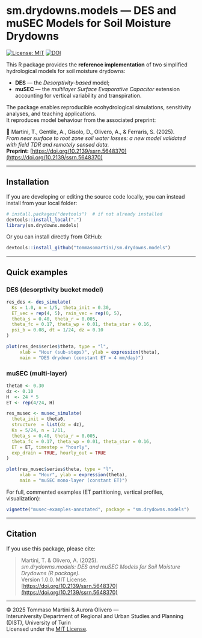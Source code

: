 # sm.drydowns.models — DES and muSEC Models for Soil Moisture Drydowns

[![License: MIT](https://img.shields.io/badge/license-MIT-blue.svg)](LICENSE)
[![DOI](https://zenodo.org/badge/DOI/10.5281/zenodo.17435863.svg)](https://doi.org/10.5281/zenodo.17435863)

This R package provides the **reference implementation** of two simplified hydrological models for soil moisture drydowns:

- **DES** — the *Desorptivity-based* model;
- **muSEC** — the *multilayer Surface Evaporative Capacitor* extension accounting for vertical variability and transpiration.

The package enables reproducible ecohydrological simulations, sensitivity analyses, and teaching applications.  
It reproduces model behaviour from the associated preprint:

📄 Martini, T., Gentile, A., Gisolo, D., Olivero, A., & Ferraris, S. (2025).  
*From near surface to root zone soil water losses: a new model validated with field TDR and remotely sensed data.*  
**Preprint:** [https://doi.org/10.2139/ssrn.5648370](https://doi.org/10.2139/ssrn.5648370)

---

## Installation

If you are developing or editing the source code locally, you can instead install from your local folder:

```r
# install.packages("devtools")  # if not already installed
devtools::install_local(".")
library(sm.drydowns.models)
```

Or you can install directly from GitHub:

```r
devtools::install_github("tommasomartini/sm.drydowns.models")
```

---

## Quick examples

### DES (desorptivity bucket model)

```r
res_des <- des_simulate(
  Ks = 1.0, n = 1/5, theta_init = 0.30,
  ET_vec = rep(4, 5), rain_vec = rep(0, 5),
  theta_s = 0.40, theta_r = 0.005,
  theta_fc = 0.17, theta_wp = 0.01, theta_star = 0.16,
  psi_b = 0.08, dt = 1/24, dz = 0.10
)

plot(res_des$series$theta, type = "l",
     xlab = "Hour (sub-steps)", ylab = expression(theta),
     main = "DES drydown (constant ET = 4 mm/day)")
```

### muSEC (multi-layer)

```r
theta0 <- 0.30
dz <- 0.10
H  <- 24 * 5
ET <- rep(4/24, H)

res_musec <- musec_simulate(
  theta_init = theta0,
  structure  = list(dz = dz),
  Ks = 5/24, n = 1/11,
  theta_s = 0.40, theta_r = 0.005,
  theta_fc = 0.17, theta_wp = 0.01, theta_star = 0.16,
  ET = ET, timestep = "hourly",
  exp_drain = TRUE, hourly_out = TRUE
)

plot(res_musec$series$theta, type = "l",
     xlab = "Hour", ylab = expression(theta),
     main = "muSEC mono-layer (constant ET)")
```

For full, commented examples (ET partitioning, vertical profiles, visualization):

```r
vignette("musec-examples-annotated", package = "sm.drydowns.models")
```

---

## Citation

If you use this package, please cite:

> Martini, T. & Olivero, A. (2025).  
> *sm.drydowns.models: DES and muSEC Models for Soil Moisture Drydowns (R package).*  
> Version 1.0.0. MIT License.  
> [https://doi.org/10.2139/ssrn.5648370](https://doi.org/10.2139/ssrn.5648370)

---

© 2025 Tommaso Martini & Aurora Olivero —  
Interuniversity Department of Regional and Urban Studies and Planning (DIST), University of Turin  
Licensed under the [MIT License](LICENSE).

